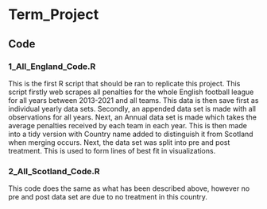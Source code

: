 # Term_Project


## Code


### 1_All_England_Code.R


This is the first R script that should be ran to replicate this project. This script firstly web scrapes all penalties for the whole English football league for all years between 2013-2021 and all teams. This data is then save first as individual yearly data sets. Secondly, an appended data set is made with all observations for all years. Next, an Annual data set is made which takes the average penalties received by each team in each year. This is then made into a tidy version with Country name added to distinguish it from Scotland when merging occurs. Next, the data set was split into pre and post treatment. This is used to form lines of best fit in visualizations.


### 2_All_Scotland_Code.R


This code does the same as what has been described above, however no pre and post data set are due to no treatment in this country.





